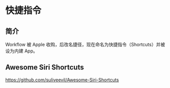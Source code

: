 # 快捷指令


## 简介

Workflow 被 Apple 收购，后改名捷径，现在命名为快捷指令（Shortcuts）并被设为内建 App。

## Awesome Siri Shortcuts

https://github.com/suliveevil/Awesome-Siri-Shortcuts


